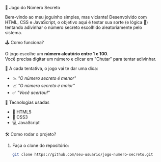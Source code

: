  🎯 Jogo do Número Secreto

Bem-vindo ao meu joguinho simples, mas viciante! 
Desenvolvido com HTML, CSS e JavaScript, o objetivo aqui é testar sua sorte (e lógica 👀) tentando adivinhar o número secreto escolhido aleatoriamente pelo sistema.


🕹️ Como funciona?

O jogo escolhe um **número aleatório entre 1 e 100**.  
Você precisa digitar um número e clicar em "Chutar" para tentar adivinhar.

🔁 A cada tentativa, o jogo vai te dar uma dica:

- 📉 *"O número secreto é menor"*  
- 📈 *"O número secreto é maior"*  
- ✅ *"Você acertou!"*


🚀 Tecnologias usadas

- 🎨 HTML5
- 💅 CSS3
- 💻 JavaScript 


🛠️ Como rodar o projeto?

1. Faça o clone do repositório:
   ```bash
   git clone https://github.com/seu-usuario/jogo-numero-secreto.git
